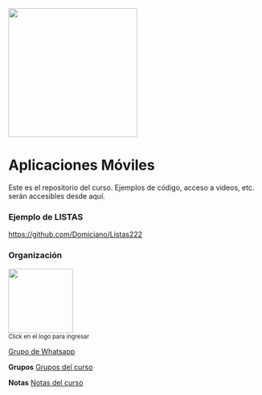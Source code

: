 <img width="256" src="https://www.icesi.edu.co/launiversidad/images/La_universidad/logo_icesi.png">

# Aplicaciones Móviles
Este es el repositorio del curso. Ejemplos de código, acceso a videos, etc. serán accesibles desde aquí.



### Ejemplo de LISTAS
https://github.com/Domiciano/Listas222


### Organización
<a href="https://miro.com/app/board/o9J_l2waJG0="><img width="128" src="https://store-images.s-microsoft.com/image/apps.59334.13959754522315136.c4ea2415-8e3c-42bf-8f77-e885eb7c11a1.be6eacf3-e0b4-4478-9abc-47192806c1b5?mode=scale&q=90&h=300&w=300"></a><br>
<small>Click en el logo para ingresar</small>

<a href="https://chat.whatsapp.com/CahqMxQULz5DMCK2pu2YP4">Grupo de Whatsapp</a>


<b>Grupos</b>
<a href="https://docs.google.com/spreadsheets/d/1LuK7WOfv8E_b3Q57StjROObG0nDDuEvhKtWLXjCqdOM/edit?usp=sharing">Grupos del curso</a>

<b>Notas</b>
<a href="https://docs.google.com/spreadsheets/d/1HrVZ9f8jK0Ou6gMS5r-crR9JG8t6d7a0gbZmhY2IXek/edit?usp=sharing">Notas del curso</a>
